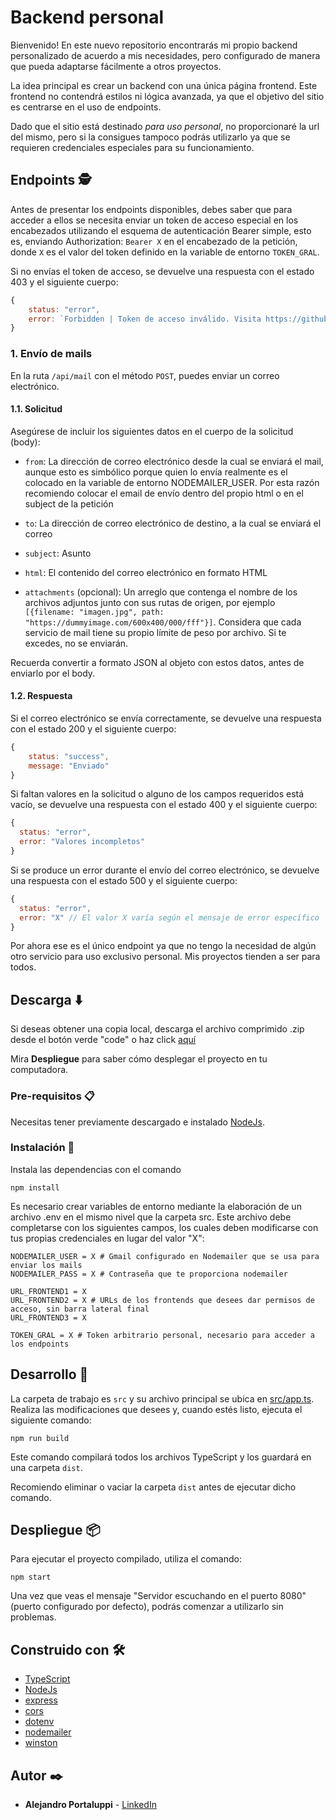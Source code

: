 # Backend personal

Bienvenido! En este nuevo repositorio encontrarás mi propio backend personalizado de acuerdo a mis necesidades, pero configurado de manera que pueda adaptarse fácilmente a otros proyectos.

La idea principal es crear un backend con una única página frontend. Este frontend no contendrá estilos ni lógica avanzada, ya que el objetivo del sitio es centrarse en el uso de endpoints.

Dado que el sitio está destinado _para uso personal_, no proporcionaré la url del mismo, pero si la consigues tampoco podrás utilizarlo ya que se requieren credenciales especiales para su funcionamiento.

## Endpoints 🕵️

Antes de presentar los endpoints disponibles, debes saber que para acceder a ellos se necesita enviar un token de acceso especial en los encabezados utilizando el esquema de autenticación Bearer simple, esto es, enviando Authorization: `Bearer X` en el encabezado de la petición, donde `X` es el valor del token definido en la variable de entorno `TOKEN_GRAL`.

Si no envías el token de acceso, se devuelve una respuesta con el estado 403 y el siguiente cuerpo:

```js
{
    status: "error",
    error: `Forbidden | Token de acceso inválido. Visita https://github.com/Ale6100/backend-personal.git#endpoints-%EF%B8%8F`
}
```

### 1. **Envío de mails** 

En la ruta `/api/mail` con el método `POST`, puedes enviar un correo electrónico. 

#### 1.1. Solicitud
Asegúrese de incluir los siguientes datos en el cuerpo de la solicitud (body):

* `from`: La dirección de correo electrónico desde la cual se enviará el mail, aunque esto es simbólico porque quien lo envía realmente es el colocado en la variable de entorno NODEMAILER_USER. Por esta razón recomiendo colocar el email de envío dentro del propio html o en el subject de la petición

* `to`: La dirección de correo electrónico de destino, a la cual se enviará el correo

* `subject`: Asunto

* `html`: El contenido del correo electrónico en formato HTML

* `attachments` (opcional): Un arreglo que contenga el nombre de los archivos adjuntos junto con sus rutas de origen, por ejemplo `[{filename: "imagen.jpg", path: "https://dummyimage.com/600x400/000/fff"}]`. Considera que cada servicio de mail tiene su propio límite de peso por archivo. Si te excedes, no se enviarán.

Recuerda convertir a formato JSON al objeto con estos datos, antes de enviarlo por el body.

#### 1.2. Respuesta
Si el correo electrónico se envía correctamente, se devuelve una respuesta con el estado 200 y el siguiente cuerpo:

```js
{
    status: "success",
    message: "Enviado"
}
```

Si faltan valores en la solicitud o alguno de los campos requeridos está vacío, se devuelve una respuesta con el estado 400 y el siguiente cuerpo:

```js
{
  status: "error",
  error: "Valores incompletos"
}

```

Si se produce un error durante el envío del correo electrónico, se devuelve una respuesta con el estado 500 y el siguiente cuerpo:

```js
{
  status: "error",
  error: "X" // El valor X varía según el mensaje de error específico
}
```

Por ahora ese es el único endpoint ya que no tengo la necesidad de algún otro servicio para uso exclusivo personal. Mis proyectos tienden a ser para todos.

## Descarga ⬇️

Si deseas obtener una copia local, descarga el archivo comprimido .zip desde el botón verde "code" o haz click [aquí](https://github.com/Ale6100/backend-personal/archive/refs/heads/main.zip)

Mira **Despliegue** para saber cómo desplegar el proyecto en tu computadora.

### Pre-requisitos 📋

Necesitas tener previamente descargado e instalado [NodeJs](https://nodejs.org/).

### Instalación 🔧

Instala las dependencias con el comando

```
npm install
```

Es necesario crear variables de entorno mediante la elaboración de un archivo .env en el mismo nivel que la carpeta src. Este archivo debe completarse con los siguientes campos, los cuales deben modificarse con tus propias credenciales en lugar del valor "X":

```env
NODEMAILER_USER = X # Gmail configurado en Nodemailer que se usa para enviar los mails
NODEMAILER_PASS = X # Contraseña que te proporciona nodemailer

URL_FRONTEND1 = X
URL_FRONTEND2 = X # URLs de los frontends que desees dar permisos de acceso, sin barra lateral final
URL_FRONTEND3 = X

TOKEN_GRAL = X # Token arbitrario personal, necesario para acceder a los endpoints
```

## Desarrollo 👷

La carpeta de trabajo es `src` y su archivo principal se ubica en [src/app.ts](src/app.ts). Realiza las modificaciones que desees y, cuando estés listo, ejecuta el siguiente comando:

```
npm run build
```

Este comando compilará todos los archivos TypeScript y los guardará en una carpeta `dist`.

Recomiendo eliminar o vaciar la carpeta `dist` antes de ejecutar dicho comando.

## Despliegue 📦

Para ejecutar el proyecto compilado, utiliza el comando:

```
npm start
```

Una vez que veas el mensaje "Servidor escuchando en el puerto 8080" (puerto configurado por defecto), podrás comenzar a utilizarlo sin problemas.

## Construido con 🛠️

* [TypeScript](https://www.typescriptlang.org/)
* [NodeJs](https://nodejs.org/)
* [express](https://www.npmjs.com/package/express)
* [cors](https://www.npmjs.com/package/cors)
* [dotenv](https://www.npmjs.com/package/dotenv)
* [nodemailer](https://www.npmjs.com/package/nodemailer)
* [winston](https://www.npmjs.com/package/winston)

## Autor ✒️

* **Alejandro Portaluppi** - [LinkedIn](https://www.linkedin.com/in/alejandro-portaluppi/)
